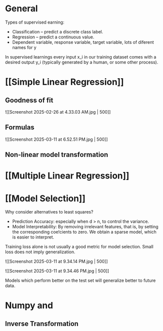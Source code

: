 # General
Types of supervised earning:
- Classification – predict a discrete class label.
- Regression – predict a continuous value.
- Dependent variable, response variable, target variable, lots of diferent names for y

In supervised learnings every input x_i in our training dataset comes with a desired output y_i (typically generated by a human, or some other process).
# [[Simple Linear Regression]]

## Goodness of fit
![[Screenshot 2025-02-26 at 4.33.03 AM.jpg | 500]]
## Formulas
![[Screenshot 2025-03-11 at 6.52.51 PM.jpg | 500]]
## Non-linear model transformation

# [[Multiple Linear Regression]]

# [[Model Selection]]

Why consider alternatives to least squares?

- Prediction Accuracy: especially when d > n, to control the variance.
- Model Interpretability: By removing irrelevant features, that is, by setting the corresponding coe!cients to zero. We obtain a sparse model, which is easier to interpret.

Training loss alone is not usually a good metric for model selection. Small loss does not imply generalization.

![[Screenshot 2025-03-11 at 9.34.14 PM.jpg | 500]]

![[Screenshot 2025-03-11 at 9.34.46 PM.jpg | 500]]

Models which perform better on the test set will generalize better to future data.


# Numpy and 

## Inverse Transformation

